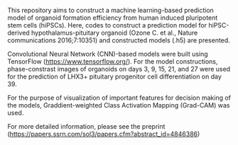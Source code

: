 This repository aims to construct a machine learning-based prediction model of organoid formation efficiency from human induced pluripotent stem cells (hiPSCs). Here, codes to construct a prediction model for hiPSC-derived hypothalamus-pituitary organoid (Ozone C. et al., Nature communications 2016;7:10351) and constructed models (.h5) are presented. 

Convolutional Neural Network (CNN)-based models were built using TensorFlow (https://www.tensorflow.org/). For the model constructions, phase-constrast images of organoids on days 3, 9, 15, 21, and 27 were used for the prediction of LHX3+ pituitary progenitor cell differentiation on day 39. 

For the purpose of visualization of important features for decision making of the models, Graddient-weighted Class Activation Mapping (Grad-CAM) was used. 

For more detailed information, please see the preprint (https://papers.ssrn.com/sol3/papers.cfm?abstract_id=4846386)
